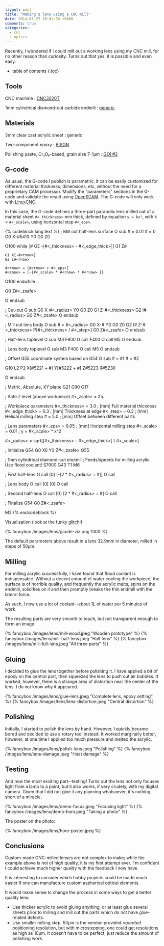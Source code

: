 ```yaml
---
layout: post
title: "Making a lens using a CNC mill"
date: 2014-05-27 20:01:36 +0400
comments: true
categories:
  - cnc
  - optics
---
```


Recently, I wondered if I could mill out a working lens using my CNC mill, for no other reason than curiosity. Turns out that yes, it is possible and even easy.

<!-- more -->

* table of contents
{:toc}

Tools
-----

CNC machine
: [CNC3020T][]

1mm cylindrical diamond-cut carbide endmill
: [generic][endmill]

[CNC3020T]: http://www.freezepage.com/1395478161OWYSYNBZGX
[endmill]:  http://www.amazon.com/gp/product/B008JPCG28

Materials
---------

3mm clear cast acrylic sheet
: generic

Two-component epoxy
: [BISON][]

Polishing paste, Cr₂O₆-based, grain size 7-1µm
: [GOI #2][goi]

[bison]: http://www.bison.net/en/products/647-2-components-adhesives/product/2266-epoxy-5-minutes/
[goi]: http://www.chipdip.ru/product0/257972960/

G-code
------

As usual, the G-code I publish is parametric; it can be easily customized for different material thickness, dimensions, etc, without the need for a proprietary CAM processor. Modify the "parameters" sections in the G-code and validate the result using [OpenSCAM][]. The G-code will only work with [LinuxCNC][].

[linuxcnc]: http://linuxcnc.org/

In this case, the G-code defines a three-part parabolic lens milled out of a material sheet `#<_thickness>` mm thick, defined by equation `y = kx²`, with k = `#<_scale>`, using horizontal step `#<_eps>`.

[openscam]: http://openscam.com/

{% codeblock lang:text %}
; Mill out half-lens surface
O<half> sub
  #<rnow> = 0.01
  #<znow> = 0
  G0 X-#5410 Y0
  G0 Z0

  O100 while [#<znow> GE -[#<_thickness> - #<_edge_thick>]]
    G1 Z#<znow>

    G1 X[-#<rnow>]
    G2 I#<rnow>

    #<rnow> = [#<rnow> + #<_eps>]
    #<znow> = [-[#<_scale> * #<rnow> * #<rnow> ]]
  O100 endwhile

  G0 Z#<_zsafe>

O<half> endsub

; Cut-out
O<cutout> sub
  G0 X-#<_radius> Y0
  G0 Z0
  G1 Z-#<_thickness>
  G2 I#<_radius>
  G0 Z#<_zsafe>
O<cutout> endsub

; Mill out lens body
O<body> sub
  #<radius> = #<_radius>
  G0 X-#<radius> Y0
  G0 Z0
  G2 I#<radius> Z-#<_thickness> P[#<_thickness> / #<_step>]
  G0 Z#<_zsafe>
O<body> endsub

; Half-lens toplevel
O<halflens> sub
  M3
  F800
  O<half> call
  F400
  O<cutout>  call
  M5
O<halflens> endsub

; Lens body toplevel
O<lensbody> sub
  M3
  F400
  O<body> call
  M5
O<lensbody> endsub

; Offset G55 coordinate system based on G54
O<translate> sub
  #<dx> = #1
  #<dy> = #2

  G10 L2 P2 X[#5221 + #<dx>] Y[#5222 + #<dy>] Z#5223 R#5230

O<translate> endsub

; Metric, Absolute, XY plane
G21 G90 G17

; Safe Z level (above workpiece)
#<_zsafe>      = 25.

; Workpiece parameters
#<_thickness>  = 3.0  ; [mm] Full material thickness
#<_edge_thick> = 0.3  ; [mm] Thickness at edge
#<_step>       = 0.3  ; [mm] Helical milling step
#<offset>      = 5.0  ; [mm] Offset between different parts

; Lens parameters
#<_eps>        = 0.05 ; [mm] Horizontal milling step
#<_scale>      = 0.01 ; y = #<_scale> * x^2

#<_radius>     = sqrt[[#<_thickness> - #<_edge_thick>] / #<_scale>]

; Initialize
G54
G0 X0 Y0 Z#<_zsafe>
G55

; 1mm cylindrical diamond-cut endmill
; Feeds/speeds for milling acrylic. Use flood coolant!
S7000 G43 T1 M6

; First half-lens
O<translate> call [0] [-[2 * #<_radius> + #<offset>]]
O<halflens>  call

; Lens body
O<translate> call [0] [0]
O<lensbody>  call

; Second half-lens
O<translate> call [0] [2 * #<_radius> + #<offset>]
O<halflens>  call

; Finalize
G54
G0 Z#<_zsafe>

M2
{% endcodeblock %}

Visualization (look at the funky [glitch][]!):

{% fancybox /images/lens/gcode-viz.png 1000 %}

[glitch]: /images/lens/openscam-glitch.gif

The default parameters above result in a lens 32.9mm in diameter, milled in steps of 50µm.

Milling
-------

For milling acrylic successfully, I have found that flood coolant is indispensable. Without a decent amount of water cooling the workpiece, the surface is of horrible quality, and frequently the acrylic melts, spins on the endmill, solidifies on it and then promptly breaks the thin endmill with the lateral force.

As such, I now use a lot of coolant--about 1L of water per 5 minutes of work.

The resulting parts are very smooth to touch, but not transparent enough to form an image.

{% fancybox /images/lens/mill-wood.jpeg "Wooden prototype" %}
{% fancybox /images/lens/mill-half-lens.jpeg "Half lens" %}
{% fancybox /images/lens/mill-full-lens.jpeg "All three parts" %}

Gluing
------

I decided to glue the lens together before polishing it. I have applied a bit of epoxy on the central part, then squeezed the lens to push out air bubbles. It worked, however, there is a strange area of distortion near the center of the lens. I do not know why it appeared.

{% fancybox /images/lens/glue-lens.jpeg "Complete lens, epoxy setting" %}
{% fancybox /images/lens/lens-distortion.jpeg "Central distortion" %}

Polishing
---------

Initially, I started to polish the lens by hand. However, I quickly became bored and decided to use a rotary tool instead. It worked marginally better, however, at one time I applied too much pressure and melted the acrylic.

{% fancybox /images/lens/polish-lens.jpeg "Polishing" %}
{% fancybox /images/lens/lens-damage.jpeg "Heat damage" %}

Testing
-------

And now the most exciting part--testing! Turns out the lens not only focuses light from a lamp to a point, but it also works, if very crudely, with my digital camera. Given that I did not give it any planning whatsoever, it's nothing short of a miracle.

{% fancybox /images/lens/demo-focus.jpeg "Focusing light" %}
{% fancybox /images/lens/demo-horo.jpeg "Taking a photo" %}

The poster on the photo:

{% fancybox /images/lens/horo-poster.jpeg %}

Conclusions
-----------

Custom-made CNC-milled lenses are not complex to make; while the example above is not of high quality, it is my first attempt ever. I'm confident I could achieve much higher quality with the feedback I now have.

It is interesting to consider which hobby projects could be made much easier if one can manufacture custom aspherical optical elements.

It would make sense to change the process in some ways to get a better quality lens:

  * Use thicker acrylic to avoid gluing anything, or at least glue several sheets prior to milling and mill out the parts which do not have glue-related defects.
  * Use smaller milling step. 50µm is the vendor-provided *repeated* positioning resolution, but with microstepping, one could get resolutions as high as 10µm. It doesn't have to be perfect, just reduce the amount of polishing work.
